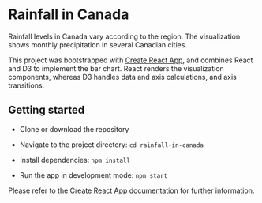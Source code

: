 # Rainfall in Canada

Rainfall levels in Canada vary according to the region. The visualization shows monthly precipitation in several Canadian cities.

This project was bootstrapped with [Create React App](https://github.com/facebook/create-react-app), and combines React and D3 to implement the bar chart. React renders the visualization components, whereas D3 handles data and axis calculations, and axis transitions.

## Getting started

* Clone or download the repository 

* Navigate to the project directory: ```cd rainfall-in-canada```

* Install dependencies: ```npm install```

* Run the app in development mode: ```npm start```

Please refer to the [Create React App documentation](https://facebook.github.io/create-react-app/docs/getting-started) for further information.
